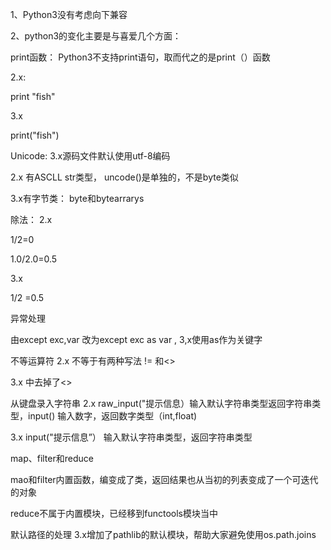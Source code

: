 1、Python3没有考虑向下兼容

2、python3的变化主要是与喜爱几个方面：

print函数：
Python3不支持print语句，取而代之的是print（）函数

2.x:

print "fish"

3.x

print("fish")

Unicode:
3.x源码文件默认使用utf-8编码

2.x 有ASCLL str类型， uncode()是单独的，不是byte类似

3.x有字节类： byte和bytearrarys

除法：
2.x

1/2=0

1.0/2.0=0.5

3.x

1/2 =0.5

异常处理


由except exc,var 改为except exc as var ,    3,x使用as作为关键字





不等运算符
2.x  不等于有两种写法 != 和<>

3.x  中去掉了<>



从键盘录入字符串
2.x    raw_input("提示信息）输入默认字符串类型返回字符串类型，input() 输入数字，返回数字类型（int,float)

3.x   input("提示信息”） 输入默认字符串类型，返回字符串类型



map、filter和reduce


mao和filter内置函数，编变成了类，返回结果也从当初的列表变成了一个可迭代的对象

reduce不属于内置模块，已经移到functools模块当中

默认路径的处理
3.x增加了pathlib的默认模块，帮助大家避免使用os.path.joins

